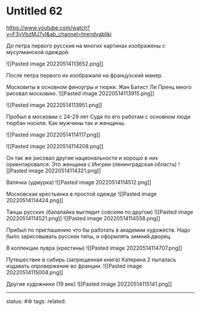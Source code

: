 # Untitled 62
https://www.youtube.com/watch?v=F3yVbzMJ7yI&ab_channel=hrendyabliki

До петра первого русские на многих картинах изображены с мусулманской одеждой.


![[Pasted image 20220514113652.png]]

После петра первого их изображали на французский манер.

Московиты в основном финоугры и тюрки.
Жан Батист Ле Пренц много рисовал московию.
![[Pasted image 20220514113915.png]]

![[Pasted image 20220514113951.png]]

Пробыл в московии с 24-29 лет
Судя по его работам с основном люди тюрбан носили. Как мужчины так и женщины.

![[Pasted image 20220514114117.png]]

![[Pasted image 20220514114208.png]]
 
Он так же рисовал другие национальности и хорошо в них ориентировался. Это женщина с Ингрии (ленинградская область)
![[Pasted image 20220514114321.png]]

Ватячка (удмурка)
![[Pasted image 20220514114512.png]]

Московская крестьянка в простой одежде
![[Pasted image 20220514114424.png]]


Танцы русских (балалайка выглядит совскем по другом)
![[Pasted image 20220514114521.png]]
![[Pasted image 20220514114558.png]]

Прибыл по приглашению что бы работать в академии художеств.
Надо было зарисовывать русскеи типы, и оформлять зимний дворец.

В коллекции лувра (крестины)
![[Pasted image 20220514114707.png]]

Путешествие в сибирь (запрещенная книга)
Катерина 2 пыталась издавать опровержение во франции.
![[Pasted image 20220514115004.png]]

Другие художники (19 век)
![[Pasted image 20220514115141.png]]



---
status: #⚙️ 
tags: 
related: 